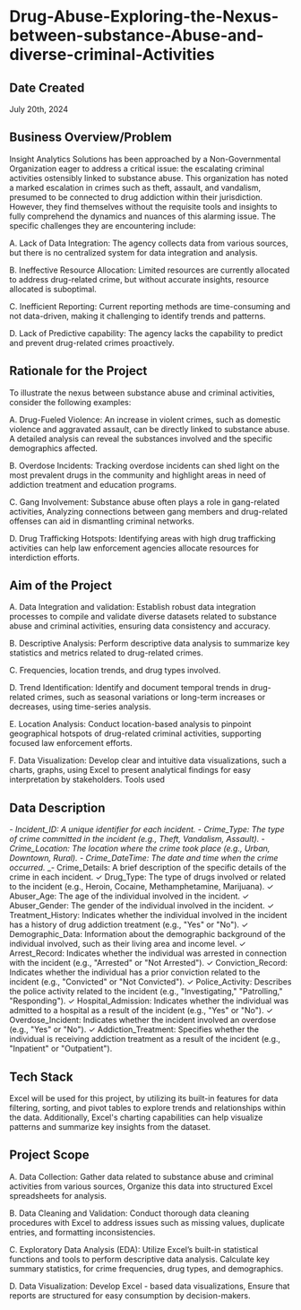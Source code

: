 # Drug-Abuse-Exploring-the-Nexus-between-substance-Abuse-and-diverse-criminal-Activities

## Date Created
July 20th, 2024

## Business Overview/Problem
Insight Analytics Solutions has been approached by a Non-Governmental Organization eager to address a critical issue: the escalating criminal activities ostensibly linked to substance abuse. This organization has noted a marked escalation in crimes such as theft, assault, and vandalism, presumed to be connected to drug addiction within their jurisdiction. However, they find themselves without the requisite tools and insights to fully comprehend the dynamics and nuances of this alarming issue. The specific challenges they are encountering include:

A. Lack of Data Integration: The agency collects data from various sources, but there is no centralized system for data integration and analysis.
 
B. Ineffective Resource Allocation: Limited resources are currently allocated to address drug-related crime, but without accurate insights, resource allocated is suboptimal.
 
C. Inefficient Reporting: Current reporting methods are  time-consuming and not data-driven, making it challenging to identify trends and patterns.
 
D. Lack of Predictive capability: The agency lacks the capability to predict and prevent drug-related crimes proactively.

## Rationale for the Project
To illustrate the nexus between substance abuse and criminal activities, consider the following examples:

A. Drug-Fueled Violence: An increase in violent crimes, such as domestic violence and aggravated assault, can be directly linked to substance abuse. A detailed analysis can reveal the substances involved and the specific demographics affected.
 
B. Overdose Incidents: Tracking overdose incidents can shed light on the most prevalent drugs in the community and highlight areas in need of addiction treatment and education programs.
 
C. Gang Involvement: Substance abuse often plays a role in gang-related activities, Analyzing connections between gang members and drug-related offenses can aid in dismantling criminal networks.
 
D. Drug Trafficking Hotspots: Identifying areas with high drug trafficking activities can help law enforcement agencies allocate resources for interdiction efforts.

## Aim of the Project
A. Data Integration and validation: Establish robust data integration processes to compile and validate diverse datasets related to substance abuse and criminal activities, ensuring data consistency and accuracy.
 
B. Descriptive Analysis: Perform descriptive data analysis to summarize key statistics and metrics related to drug-related crimes.
 
C. Frequencies, location trends, and drug types involved.
 
D. Trend Identification: Identify and document temporal trends in drug-related crimes, such as seasonal variations or long-term increases or decreases, using time-series analysis.
 
E. Location Analysis: Conduct location-based analysis to pinpoint geographical hotspots of drug-related criminal activities, supporting focused law enforcement efforts.
 
F. Data Visualization: Develop clear and intuitive data visualizations, such a charts, graphs, using  Excel to present analytical findings for easy interpretation by stakeholders.
Tools used


## Data Description
  _- Incident_ID: A unique identifier for each incident._
  _- Crime_Type: The type of crime committed in the incident (e.g., Theft, Vandalism, Assault)._
  _- Crime_Location: The location where the crime took place (e.g., Urban, Downtown, Rural)._
  _- Crime_DateTime: The date and time when the crime occurred._
  _- Crime_Details: A brief description of the specific details of the crime in each incident.
✓ Drug_Type: The type of drugs involved or related to the incident (e.g., Heroin, Cocaine, Methamphetamine, Marijuana).
✓ Abuser_Age: The age of the individual involved in the incident.
✓ Abuser_Gender: The gender of the individual involved in the incident.
✓ Treatment_History: Indicates whether the individual involved in the incident has a history of drug addiction treatment (e.g., "Yes" or "No").
✓ Demographic_Data: Information about the demographic background of the individual involved, such as their living area and income level.
✓ Arrest_Record: Indicates whether the individual was arrested in connection with the incident (e.g., "Arrested" or "Not Arrested").
✓ Conviction_Record: Indicates whether the individual has a prior conviction related to the incident (e.g., "Convicted" or "Not Convicted").
✓ Police_Activity: Describes the police activity related to the incident (e.g., "Investigating," "Patrolling," "Responding").
✓ Hospital_Admission: Indicates whether the individual was admitted to a hospital as a result of the incident (e.g., "Yes" or "No").
✓ Overdose_Incident: Indicates whether the incident involved an overdose (e.g., "Yes" or "No").
✓ Addiction_Treatment: Specifies whether the individual is receiving addiction treatment as a result of the incident (e.g., "Inpatient" or "Outpatient").

## Tech Stack
Excel will be used for this project, by utilizing its built-in features for data filtering, sorting, and pivot tables to explore trends and relationships within the data. Additionally, Excel's charting capabilities can help visualize patterns and summarize key insights from the dataset.

## Project Scope
A. Data Collection: Gather data related to substance abuse and criminal activities from various sources, Organize this data into structured Excel spreadsheets for analysis.
 
B. Data Cleaning and Validation: Conduct thorough data cleaning procedures with Excel to address issues such as missing values, duplicate entries, and formatting inconsistencies.
 
C. Exploratory Data Analysis (EDA): Utilize Excel’s built-in statistical functions and tools to perform descriptive data analysis. Calculate key summary statistics, for crime frequencies, drug types, and demographics.
 
D. Data Visualization: Develop Excel - based data visualizations, Ensure that reports are structured for easy consumption by decision-makers.
